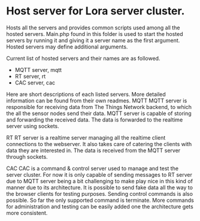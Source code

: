 # Host server for Lora server cluster.

Hosts all the servers and provides common scripts used among all the hosted servers. Main.php found in this folder is used to start the hosted servers by running it and giving it a server name as the first argument. Hosted servers may define additional arguments.

Current list of hosted servers and their names are as followed.
 - MQTT server, mqtt
 - RT server, rt
 - CAC server, cac

Here are short descriptions of each listed servers. More detailed information can be found from their own readmes.
MQTT
	MQTT server is responsible for receiving data from The Things Network backend, to which the all the sensor nodes send their data. MQTT server is capable of storing and forwarding the received data. The data is forwarded to the realtime server using sockets.

RT
	RT server is a realtime server managing all the realtime client connections to the webserver. It also takes care of catering the clients with data they are interested in. The data is received from the MQTT server through sockets.

CAC
	CAC is a command & control server used to manage and test the server cluster. For now it is only capable of sending messages to RT server due to MQTT server being a bit challenging to make play nice in this kind of manner due to its architecture. It is possible to send fake data all the way to the browser clients for testing purposes. Sending control commands is also possible. So far the only supported command is terminate. More commands for administration and testing can be easily added one the architecture gets more consistent.
